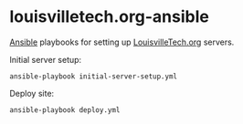 # louisvilletech.org-ansible
[Ansible](http://docs.ansible.com/index.html) playbooks for setting up [LouisvilleTech.org](http://louisvilletech.org) servers.

Initial server setup:
```
ansible-playbook initial-server-setup.yml
```

Deploy site:
```
ansible-playbook deploy.yml
```
